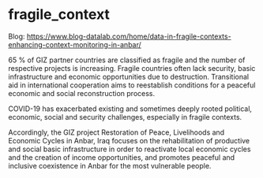 # fragile_context  
Blog: https://www.blog-datalab.com/home/data-in-fragile-contexts-enhancing-context-monitoring-in-anbar/
  
65 % of GIZ partner countries are classified as fragile and the number of respective projects is increasing. Fragile countries often lack security, basic infrastructure and economic opportunities due to destruction. Transitional aid in international cooperation aims to reestablish conditions for a peaceful economic and social reconstruction process.

COVID-19 has exacerbated existing and sometimes deeply rooted political, economic, social and security challenges, especially in fragile contexts.

Accordingly, the GIZ project Restoration of Peace, Livelihoods and Economic Cycles in Anbar, Iraq focuses on the rehabilitation of productive and social basic infrastructure in order to reactivate local economic cycles and the creation of income opportunities, and promotes peaceful and inclusive coexistence in Anbar for the most vulnerable people.
